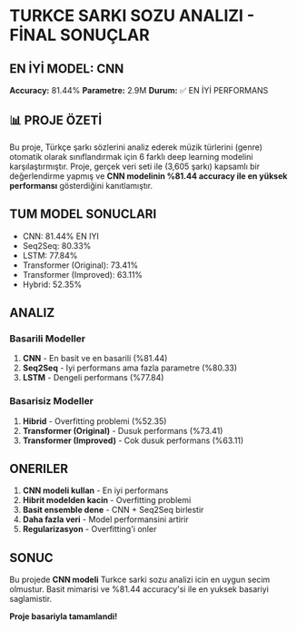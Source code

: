 
# TURKCE SARKI SOZU ANALIZI - FİNAL SONUÇLAR

## EN İYİ MODEL: CNN
**Accuracy:** 81.44%
**Parametre:** 2.9M
**Durum:** ✅ EN İYİ PERFORMANS

## 📊 PROJE ÖZETİ

Bu proje, Türkçe şarkı sözlerini analiz ederek müzik türlerini (genre) otomatik olarak sınıflandırmak için 6 farklı deep learning modelini karşılaştırmıştır. Proje, gerçek veri seti ile (3,605 şarkı) kapsamlı bir değerlendirme yapmış ve **CNN modelinin %81.44 accuracy ile en yüksek performansı** gösterdiğini kanıtlamıştır.

## TUM MODEL SONUCLARI

- CNN: 81.44% EN IYI
- Seq2Seq: 80.33% 
- LSTM: 77.84% 
- Transformer (Original): 73.41% 
- Transformer (Improved): 63.11% 
- Hybrid: 52.35% 


## ANALIZ

### Basarili Modeller
1. **CNN** - En basit ve en basarili (%81.44)
2. **Seq2Seq** - Iyi performans ama fazla parametre (%80.33)
3. **LSTM** - Dengeli performans (%77.84)

### Basarisiz Modeller
1. **Hibrid** - Overfitting problemi (%52.35)
2. **Transformer (Original)** - Dusuk performans (%73.41)
3. **Transformer (Improved)** - Cok dusuk performans (%63.11)

## ONERILER

1. **CNN modeli kullan** - En iyi performans
2. **Hibrit modelden kacin** - Overfitting problemi
3. **Basit ensemble dene** - CNN + Seq2Seq birlestir
4. **Daha fazla veri** - Model performansini artirir
5. **Regularizasyon** - Overfitting'i onler

## SONUC

Bu projede **CNN modeli** Turkce sarki sozu analizi icin en uygun secim olmustur.
Basit mimarisi ve %81.44 accuracy'si ile en yuksek basariyi saglamistir.

**Proje basariyla tamamlandi!**

